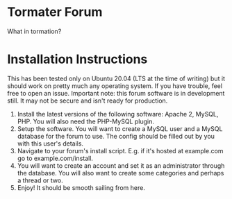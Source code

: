 # Tormater Forum
 What in tormation?
# Installation Instructions
This has been tested only on Ubuntu 20.04 (LTS at the time of writing) but it should work on pretty much any operating system. If you have trouble, feel free to open an issue. Important note: this forum software is in development still. It may not be secure and isn't ready for production.

1. Install the latest versions of the following software: Apache 2, MySQL, PHP. You will also need the PHP-MySQL plugin.
2. Setup the software. You will want to create a MySQL user and a MySQL database for the forum to use. The config should be filled out by you with this user's details.
3. Navigate to your forum's install script. E.g. if it's hosted at example.com go to example.com/install.
4. You will want to create an account and set it as an administrator through the database. You will also want to create some categories and perhaps a thread or two.
5. Enjoy! It should be smooth sailing from here.
